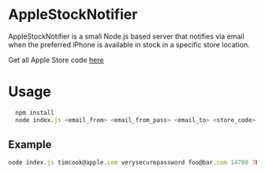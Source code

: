 # AppleStockNotifier
AppleStockNotifier is a small Node.js based server that notifies via email when the preferred iPhone is available in stock in a specific store location.

Get all Apple Store code [here](http://www.istocknow.com/live/live.php?type=7Plus&ajax=1)

# Usage

```Javascript
  npm install
  node index.js <email_from> <email_from_pass> <email_to> <store_code> <iPhone_model> <color> <capacity>
```

## Example

```Javascript
node index.js timcook@apple.com verysecurepassword foo@bar.com 14708 7Plus Black 128GB
```
